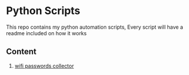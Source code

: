 # Python Scripts
This repo contains my python automation scripts, Every script will have a readme included on how it works 

## Content

1. <a href= "/wifi-passwords"> wifi passwords collector</a>
